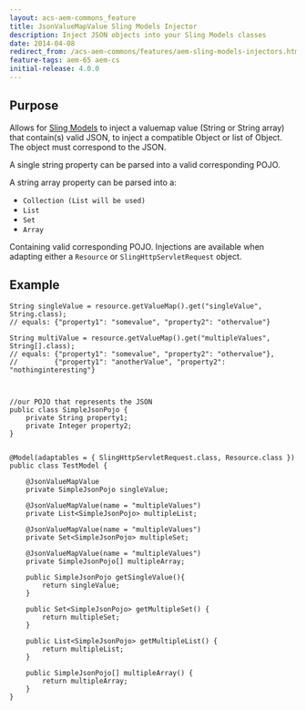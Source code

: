 ```yaml
---
layout: acs-aem-commons_feature
title: JsonValueMapValue Sling Models Injector
description: Inject JSON objects into your Sling Models classes
date: 2014-04-08
redirect_from: /acs-aem-commons/features/aem-sling-models-injectors.html
feature-tags: aem-65 aem-cs
initial-release: 4.0.0
---
```


## Purpose

Allows for [Sling Models](http://sling.apache.org/documentation/bundles/models.html) to inject a valuemap value (String or String array) that contain(s) valid JSON, to inject a compatible Object or list of Object.
The object must correspond to the JSON.

A single string property can be parsed into a valid corresponding POJO.

A string array property can be parsed into a:


* `Collection (List will be used)`
* `List`
* `Set`
* `Array`

Containing valid corresponding POJO.
Injections are available when adapting either a `Resource` or `SlingHttpServletRequest` object.


## Example


    String singleValue = resource.getValueMap().get("singleValue", String.class);
    // equals: {"property1": "somevalue", "property2": "othervalue"}
    
    String multiValue = resource.getValueMap().get("multipleValues", String[].class);
    // equals: {"property1": "somevalue", "property2": "othervalue"},
    //         {"property1": "anotherValue", "property2": "nothinginteresting"}
    


    //our POJO that represents the JSON 
    public class SimpleJsonPojo {
        private String property1;
        private Integer property2;
    }


    @Model(adaptables = { SlingHttpServletRequest.class, Resource.class })
    public class TestModel {

        @JsonValueMapValue
        private SimpleJsonPojo singleValue;
        
        @JsonValueMapValue(name = "multipleValues")
        private List<SimpleJsonPojo> multipleList;
        
        @JsonValueMapValue(name = "multipleValues")
        private Set<SimpleJsonPojo> multipleSet;
               
        @JsonValueMapValue(name = "multipleValues")
        private SimpleJsonPojo[] multipleArray;
        
        public SimpleJsonPojo getSingleValue(){
            return singleValue;
        }

        public Set<SimpleJsonPojo> getMultipleSet() {
            return multipleSet;
        }
        
        public List<SimpleJsonPojo> getMultipleList() {
            return multipleList;
        }
                
        public SimpleJsonPojo[] multipleArray() {
            return multipleArray;
        }
    }
